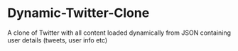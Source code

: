# Dynamic-Twitter-Clone
A clone of Twitter with all content loaded dynamically from JSON containing user details (tweets, user info etc)
